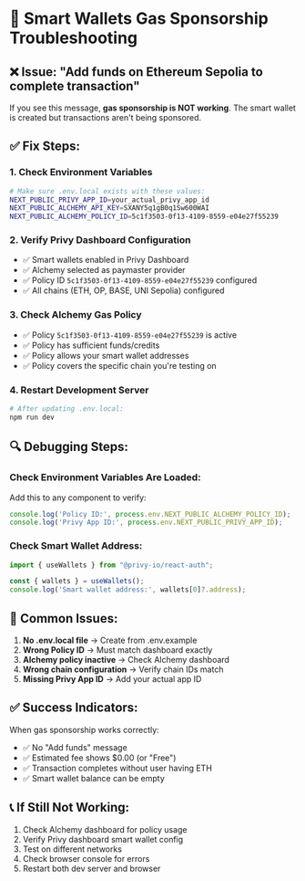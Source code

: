 # 🔧 Smart Wallets Gas Sponsorship Troubleshooting

## ❌ **Issue: "Add funds on Ethereum Sepolia to complete transaction"**

If you see this message, **gas sponsorship is NOT working**. The smart wallet is created but transactions aren't being sponsored.

## ✅ **Fix Steps:**

### 1. **Check Environment Variables**
```bash
# Make sure .env.local exists with these values:
NEXT_PUBLIC_PRIVY_APP_ID=your_actual_privy_app_id
NEXT_PUBLIC_ALCHEMY_API_KEY=SXANY5q1gB0q1Sw600WAI  
NEXT_PUBLIC_ALCHEMY_POLICY_ID=5c1f3503-0f13-4109-8559-e04e27f55239
```

### 2. **Verify Privy Dashboard Configuration**
- ✅ Smart wallets enabled in Privy Dashboard
- ✅ Alchemy selected as paymaster provider
- ✅ Policy ID `5c1f3503-0f13-4109-8559-e04e27f55239` configured
- ✅ All chains (ETH, OP, BASE, UNI Sepolia) configured

### 3. **Check Alchemy Gas Policy**
- ✅ Policy `5c1f3503-0f13-4109-8559-e04e27f55239` is active
- ✅ Policy has sufficient funds/credits
- ✅ Policy allows your smart wallet addresses
- ✅ Policy covers the specific chain you're testing on

### 4. **Restart Development Server**
```bash
# After updating .env.local:
npm run dev
```

## 🔍 **Debugging Steps:**

### Check Environment Variables Are Loaded:
Add this to any component to verify:
```typescript
console.log('Policy ID:', process.env.NEXT_PUBLIC_ALCHEMY_POLICY_ID);
console.log('Privy App ID:', process.env.NEXT_PUBLIC_PRIVY_APP_ID);
```

### Check Smart Wallet Address:
```typescript
import { useWallets } from "@privy-io/react-auth";

const { wallets } = useWallets();
console.log('Smart wallet address:', wallets[0]?.address);
```

## 🚨 **Common Issues:**

1. **No .env.local file** → Create from .env.example
2. **Wrong Policy ID** → Must match dashboard exactly
3. **Alchemy policy inactive** → Check Alchemy dashboard
4. **Wrong chain configuration** → Verify chain IDs match
5. **Missing Privy App ID** → Add your actual app ID

## ✅ **Success Indicators:**

When gas sponsorship works correctly:
- ✅ No "Add funds" message
- ✅ Estimated fee shows $0.00 (or "Free")
- ✅ Transaction completes without user having ETH
- ✅ Smart wallet balance can be empty

## 📞 **If Still Not Working:**

1. Check Alchemy dashboard for policy usage
2. Verify Privy dashboard smart wallet config
3. Test on different networks
4. Check browser console for errors
5. Restart both dev server and browser 
